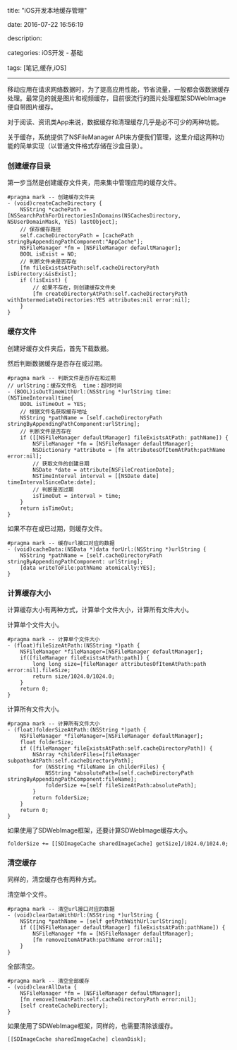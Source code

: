 title: "iOS开发本地缓存管理"

date: 2016-07-22 16:56:19

description:

categories: iOS开发 - 基础

tags: [笔记,缓存,iOS]

---

移动应用在请求网络数据时，为了提高应用性能，节省流量，一般都会做数据缓存处理。最常见的就是图片和视频缓存，目前很流行的图片处理框架SDWebImage便自带图片缓存。

对于阅读、资讯类App来说，数据缓存和清理缓存几乎是必不可少的两种功能。

关于缓存，系统提供了NSFileManager API来方便我们管理，这里介绍这两种功能的简单实现（以普通文件格式存储在沙盒目录）。

<!--more-->

### 创建缓存目录

第一步当然是创建缓存文件夹，用来集中管理应用的缓存文件。

	#pragma mark -- 创建缓存文件夹
	- (void)createCacheDirectory {
	    NSString *cachePath = [NSSearchPathForDirectoriesInDomains(NSCachesDirectory, NSUserDomainMask, YES) lastObject];
	    // 保存缓存路径
	    self.cacheDirectoryPath = [cachePath stringByAppendingPathComponent:"AppCache"];
	    NSFileManager *fm = [NSFileManager defaultManager];
	    BOOL isExist = NO;
	    // 判断文件夹是否存在
	    [fm fileExistsAtPath:self.cacheDirectoryPath isDirectory:&isExist];
	    if (!isExist) {
	    	// 如果不存在，则创建缓存文件夹 
	        [fm createDirectoryAtPath:self.cacheDirectoryPath withIntermediateDirectories:YES attributes:nil error:nil];
	    }
	}

### 缓存文件

创建好缓存文件夹后，首先下载数据。

然后判断数据缓存是否存在或过期。

	#pragma mark -- 判断文件是否存在和过期
	// urlString：缓存文件名  time：超时时间
	- (BOOL)isOutTimeWithUrl:(NSString *)urlString time:(NSTimeInterval)time{
	    BOOL isTimeOut = YES;
	    // 根据文件名获取缓存地址
	    NSString *pathName = [self.cacheDirectoryPath stringByAppendingPathComponent:urlString];
	    // 判断文件是否存在
	    if ([[NSFileManager defaultManager] fileExistsAtPath: pathName]) {
	        NSFileManager *fm = [NSFileManager defaultManager];
	        NSDictionary *attribute = [fm attributesOfItemAtPath:pathName error:nil];
	        // 获取文件的创建日期
	        NSDate *date = attribute[NSFileCreationDate];
	        NSTimeInterval interval = [[NSDate date] timeIntervalSinceDate:date];
	        // 判断是否过期
	        isTimeOut = interval > time;
	    }
	    return isTimeOut;
	}
	
如果不存在或已过期，则缓存文件。

	#pragma mark -- 缓存url接口对应的数据
	- (void)cacheData:(NSData *)data forUrl:(NSString *)urlString {
	    NSString *pathName = [self.cacheDirectoryPath stringByAppendingPathComponent: urlString];
	    [data writeToFile:pathName atomically:YES];
	}
	
### 计算缓存大小

计算缓存大小有两种方式，计算单个文件大小，计算所有文件大小。

计算单个文件大小。

	#pragma mark -- 计算单个文件大小
	- (float)fileSizeAtPath:(NSString *)path {
	    NSFileManager *fileManager=[NSFileManager defaultManager];
	    if([fileManager fileExistsAtPath:path]) {
	        long long size=[fileManager attributesOfItemAtPath:path error:nil].fileSize;
	        return size/1024.0/1024.0;
	    }
	    return 0;
	}

计算所有文件大小。

	#pragma mark -- 计算所有文件大小
	- (float)folderSizeAtPath:(NSString *)path {
	    NSFileManager *fileManager=[NSFileManager defaultManager];
	    float folderSize;
	    if ([fileManager fileExistsAtPath:self.cacheDirectoryPath]) {
	        NSArray *childerFiles=[fileManager subpathsAtPath:self.cacheDirectoryPath];
	        for (NSString *fileName in childerFiles) {
	            NSString *absolutePath=[self.cacheDirectoryPath stringByAppendingPathComponent:fileName];
	            folderSize +=[self fileSizeAtPath:absolutePath];
	        }
	        return folderSize;
	    }
	    return 0;
	}
	
如果使用了SDWebImage框架，还要计算SDWebImage缓存大小。

	folderSize += [[SDImageCache sharedImageCache] getSize]/1024.0/1024.0;

### 清空缓存

同样的，清空缓存也有两种方式。

清空单个文件。

	#pragma mark -- 清空url接口对应的数据
	- (void)clearDataWithUrl:(NSString *)urlString {
		NSString *pathName = [self getPathWithUrl:urlString];
	    if ([[NSFileManager defaultManager] fileExistsAtPath:pathName]) {
	        NSFileManager *fm = [NSFileManager defaultManager];
	        [fm removeItemAtPath:pathName error:nil];
	    }
	}
	
全部清空。

	#pragma mark -- 清空全部缓存
	- (void)clearAllData {
	    NSFileManager *fm = [NSFileManager defaultManager];
	    [fm removeItemAtPath:self.cacheDirectoryPath error:nil];
	    [self createCacheDirectory];
	}

如果使用了SDWebImage框架，同样的，也需要清除该缓存。

	[[SDImageCache sharedImageCache] cleanDisk];




